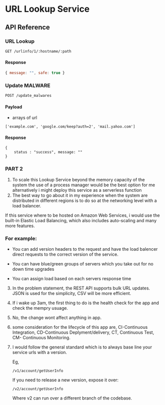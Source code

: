 # URL Lookup Service

## API Reference

### URL Lookup
```sh
GET /urlinfo/1/:hostname/:path
```
#### Response
```js
{ message: "", safe: true }
```
### Update MALWARE
```sh
POST /update_malwares
```
#### Payload
- arrays of url
```
['example.com', 'google.com/keep?auth=2', 'mail.yahoo.com']
```
#### Response
```
{
    status : "success", message: ""
}
```
### PART 2

1.   To scale this Lookup Service beyond the memory capacity of the system the use of a process manager would be the best option for me alternatively i might deploy this service as a serverless function
2.   The best way to go about it in my experience when the system are distributed in different regions is to do so at the networking level with a load balancer.
   
   If this service where to be hosted on Amazon Web Services, i would use the built-in Elastic Load Balancing, which also includes auto-scaling and many more features.
   
   ### For example:

   * You can add version headers to the request and have the load balencer direct requests to the correct version of the service.

   * You can have blue/green groups of servers which you take out for no down time upgrades

   * You can assign load based on each servers response time
   
   

3.  In the problem statement, the REST API supports bulk URL updates. JSON is used for the simplicity, CSV will be more efficient.
4.  If i wake up 3am, the first thing to do is the health check for the app and check the mempry usuage.
5.  No, the change wont affect anything in app.
6.  some consideration for the lifecycle of this app are, CI-Continuous Integration, CD-Continuous Deplyment/delivery, CT, Continuous Test, CM- Continuous Monitoring.

7.  I would follow the general standard which is to always base line your service urls with a version.

    Eg,

    ``` /v1/account/getUserInfo ```

    If you need to release a new version, expose it over:

    ``` /v2/account/getUserInfo ```

    Where v2 can run over a different branch of the codebase.


